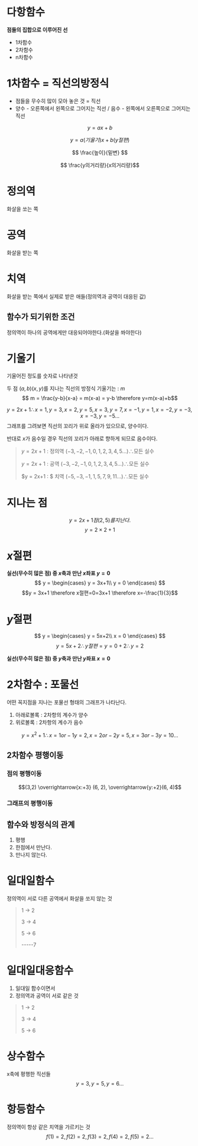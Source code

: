 # 다항함수
**점들의 집합으로 이루어진 선**
- 1차함수
- 2차함수
- n차함수
# 1차함수 = 직선의방정식
-   점들을 무수히 많이 모아 놓은 것 = 직선
-   양수 - 오른쪽에서 왼쪽으로 그어지는 직선 / 음수 - 왼쪽에서 오른쪽으로 그어지는 직선

$$ y = ax + b $$

$$ y = a(기울기)x + b(y절편) $$

$$ \frac{높이}{밑변} $$

$$ \frac{y의거리량}{x의거리량}$$

# 정의역
화살을 쏘는 쪽
# 공역
화살을 받는 쪽
# 치역
화살을 받는 쪽에서 실제로 받은 애들(정의역과 공역이 대응된 값)
## 함수가 되기위한 조건
정의역이 하나의 공역에게만 대응되어야한다.(화살을 쏴야한다)

# 기울기
기울어진 정도를 숫자로 나타낸것

두 점 $(a, b) (x, y)$를 지나는 직선의 방정식 기울기는 : $m$
$$ m = \frac{y-b}{x-a} = m(x-a) = y-b \therefore y=m(x-a)+b$$

$$ y = 2x+1 \therefore x=1, y=3, x=2, y=5, x=3, y=7, x=-1, y=1, x=-2, y=-3, x=-3, y=-5\dots$$
그래프를 그려보면 직선의 꼬리가 위로 올라가 있으므로, 양수이다.

반대로 $x$가 음수일 경우 직선의 꼬리가 아래로 향하게 되므로 음수이다.

> $y = 2x+1$ : 정의역 $(-3, -2, -1, 0, 1, 2, 3, 4, 5\dots)\therefore$모든 실수
> 
> $y = 2x+1$ : 공역 $(-3, -2, -1, 0, 1, 2, 3, 4, 5\dots)\therefore$모든 실수
>
> $y = 2x+1 : $ 치역 $(-5, -3, -1, 1, 5, 7, 9, 11\dots)\therefore$모든 실수

# 지나는 점
$$ y = 2x+1 점(2, 5)를 지난다. $$
$$ y = 2\times2+1 $$

# $x$절편
**실선(무수히 많은 점) 중 $x$축과 만난 $x$좌표 $y=0$**
$$ y =
\begin{cases}
y = 3x+1\\
y = 0
\end{cases} $$
$$y = 3x+1 \therefore x절편=0=3x+1 \therefore x=-\frac{1}{3}$$

# $y$절편
$$ y =
\begin{cases}
y = 5x+2\\
x = 0
\end{cases} $$
$$y = 5x+2 \therefore y절편=y=0+2 \therefore y=2$$

**실선(무수히 많은 점) 중 $y$축과 만난 $y$좌표 $x=0$**

# 2차함수 : 포물선
어떤 꼭지점을 지나는 포물선 형태의 그래프가 나타난다.
1. 아래로볼록 : 2차항의 계수가 양수
2. 위로볼록 : 2차항의 계수가 음수

$$ y=x^2+1 \therefore x=1 or -1 y=2,  x=2 or -2 y=5, x=3 or -3 y=10\dots $$

## 2차함수 평행이동
### 점의 평행이동
$$(3,2) \overrightarrow{x:+3} (6, 2), \overrightarrow{y:+2}(6, 4)$$

### 그래프의 평행이동


## 함수와 방정식의 관계
1. 평행
2. 한점에서 만난다.
3. 만나지 않는다.

# 일대일함수
정의역이 서로 다른 공역에서 화살을 쏘지 않는 것
> 1 -> 2
> 
> 3 -> 4
> 
> 5 -> 6
> 
> -----7
# 일대일대응함수
1. 일대일 함수이면서
2. 정의역과 공역이 서로 같은 것
> 1 -> 2
> 
> 3 -> 4
> 
> 5 -> 6
# 상수함수
x축에 평행한 직선들
$$ y=3, y=5, y=6... $$
# 항등함수
정의역이 항상 같은 치역을 가르키는 것
$$ f(1)=2, f(2)=2, f(3)=2, f(4)=2, f(5)=2... $$

